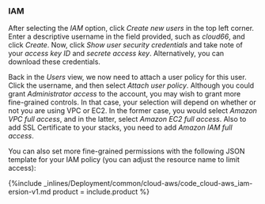 <!--  usedin: [ _legacy_docker/deployment/cloud-aws-v1.md, _maestro/Deployment/cloud-aws-v1.md, _node/deployment/cloud-aws-v1.md, _rails/deployment/cloud-aws-v1.md, _skycap/deployment/cloud-aws-v1.md] -->


### IAM

After selecting the _IAM_ option, click _Create new users_ in the top left corner. Enter a descriptive username in the field provided, such as _cloud66_, and click _Create_. Now, click _Show user security credentials_ and take note of your _access key ID_ and _secrete access key_. Alternatively, you can download these credentials. 

Back in the _Users_ view, we now need to attach a user policy for this user. Click the username, and then select _Attach user policy_. Although you could grant _Administrator access_ to the account, you may wish to grant more fine-grained controls. In that case, your selection will depend on whether or not you are using VPC or EC2. In the former case, you would select _Amazon VPC full access_, and in the latter, select _Amazon EC2 full access_. Also to add SSL Certificate to your stacks, you need to add _Amazon IAM full access_.  

You can also set more fine-grained permissions with the following JSON template for your IAM policy (you can adjust the resource name to limit access):



{%include _inlines/Deployment/common/cloud-aws/code_cloud-aws_iam-ersion-v1.md  product = include.product %}




